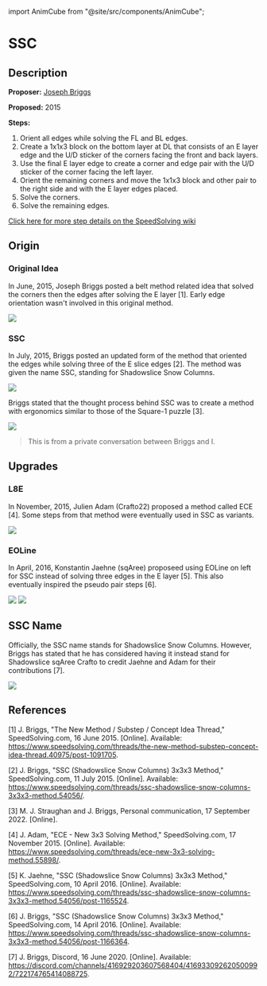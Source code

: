 import AnimCube from "@site/src/components/AnimCube";

# SSC

<AnimCube params="config=../../ExhibitConfig.txt&facelets=dldyyldbddgdywwdldddwdbddlddldrgdddyddwdoddrdddddrdddd" width="400px" height="400px" />

## Description

**Proposer:** [Joseph Briggs](CubingContributors/MethodDevelopers.md#briggs-joseph-shadowslice)

**Proposed:** 2015

**Steps:**

1. Orient all edges while solving the FL and BL edges.
2. Create a 1x1x3 block on the bottom layer at DL that consists of an E layer edge and the U/D sticker of the corners facing the front and back layers.
3. Use the final E layer edge to create a corner and edge pair with the U/D sticker of the corner facing the left layer.
4. Orient the remaining corners and move the 1x1x3 block and other pair to the right side and with the E layer edges placed.
5. Solve the corners.
6. Solve the remaining edges.

[Click here for more step details on the SpeedSolving wiki](https://www.speedsolving.com/wiki/index.php/SSC)

## Origin

### Original Idea

In June, 2015, Joseph Briggs posted a belt method related idea that solved the corners then the edges after solving the E layer [1]. Early edge orientation wasn't involved in this original method.

![](img/SSC/OriginalIdea.png)

### SSC

In July, 2015, Briggs posted an updated form of the method that oriented the edges while solving three of the E slice edges [2]. The method was given the name SSC, standing for Shadowslice Snow Columns.

![](img/SSC/SSC1.png)

Briggs stated that the thought process behind SSC was to create a method with ergonomics similar to those of the Square-1 puzzle [3].

![](img/SSC/ThoughtProcess.png)

>This is from a private conversation between Briggs and I.

## Upgrades

### L8E

In November, 2015, Julien Adam (Crafto22) proposed a method called ECE [4]. Some steps from that method were eventually used in SSC as variants.

![](img/SSC/ECE.png)

### EOLine

In April, 2016, Konstantin Jaehne (sqAree) proposeed using EOLine on left for SSC instead of solving three edges in the E layer [5]. This also eventually inspired the pseudo pair steps [6].

![](img/SSC/EOLine.png)
![](img/SSC/FinalSteps.png)

## SSC Name

Officially, the SSC name stands for Shadowslice Snow Columns. However, Briggs has stated that he has considered having it instead stand for Shadowslice sqAree Crafto to credit Jaehne and Adam for their contributions [7].

![](img/SSC/SSCAcronym.png)

## References

[1] J. Briggs, "The New Method / Substep / Concept Idea Thread," SpeedSolving.com, 16 June 2015. [Online]. Available: https://www.speedsolving.com/threads/the-new-method-substep-concept-idea-thread.40975/post-1091705.

[2] J. Briggs, "SSC (Shadowslice Snow Columns) 3x3x3 Method," SpeedSolving.com, 11 July 2015. [Online]. Available: https://www.speedsolving.com/threads/ssc-shadowslice-snow-columns-3x3x3-method.54056/.

[3] M. J. Straughan and J. Briggs, Personal communication, 17 September 2022. [Online]. 

[4] J. Adam, "ECE - New 3x3 Solving Method," SpeedSolving.com, 17 November 2015. [Online]. Available: https://www.speedsolving.com/threads/ece-new-3x3-solving-method.55898/.

[5] K. Jaehne, "SSC (Shadowslice Snow Columns) 3x3x3 Method," SpeedSolving.com, 10 April 2016. [Online]. Available: https://www.speedsolving.com/threads/ssc-shadowslice-snow-columns-3x3x3-method.54056/post-1165524.

[6] J. Briggs, "SSC (Shadowslice Snow Columns) 3x3x3 Method," SpeedSolving.com, 14 April 2016. [Online]. Available: https://www.speedsolving.com/threads/ssc-shadowslice-snow-columns-3x3x3-method.54056/post-1166364.

[7] J. Briggs, Discord, 16 June 2020. [Online]. Available: https://discord.com/channels/416929203607568404/416933092620500992/722174765414088725.